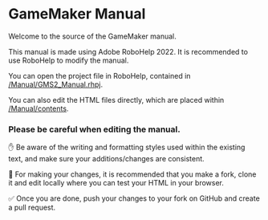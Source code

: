 # GameMaker Manual

Welcome to the source of the GameMaker manual.

This manual is made using Adobe RoboHelp 2022. It is recommended to use RoboHelp to modify the manual.

You can open the project file in RoboHelp, contained in [/Manual/GMS2_Manual.rhpj](/Manual/GMS2_Manual.rhpj).

You can also edit the HTML files directly, which are placed within [/Manual/contents](/Manual/contents).

### Please be careful when editing the manual.

:hand: Be aware of the writing and formatting styles used within the existing text, and make sure your additions/changes are consistent.

:wrench: For making your changes, it is recommended that you make a fork, clone it and edit locally where you can test your HTML in your browser.

:white_check_mark: Once you are done, push your changes to your fork on GitHub and create a pull request.
